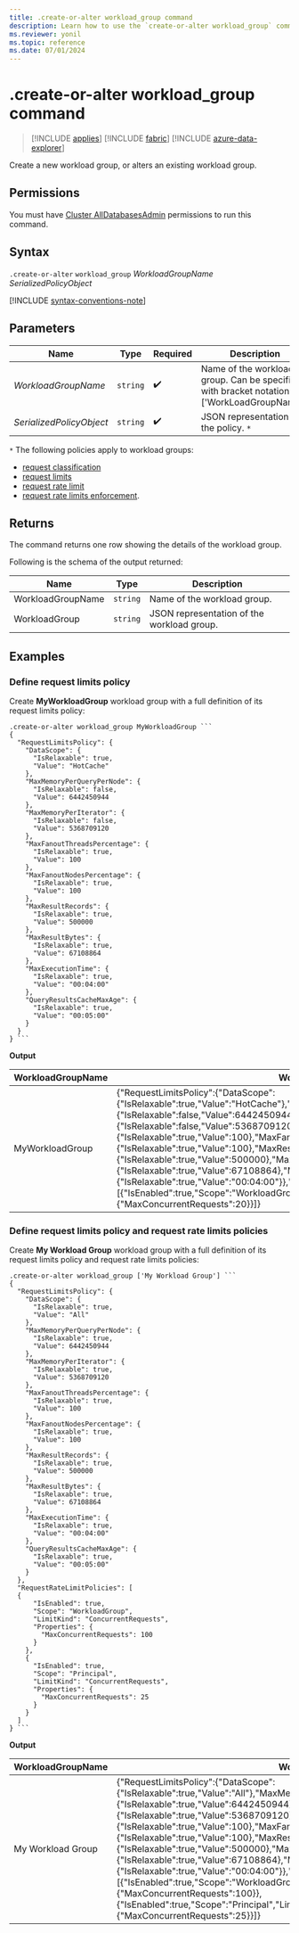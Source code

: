 ```yaml
---
title: .create-or-alter workload_group command
description: Learn how to use the `create-or-alter workload_group` command to create a new workload group or alter an existing workload group.
ms.reviewer: yonil
ms.topic: reference
ms.date: 07/01/2024
---
```

# .create-or-alter workload_group command

> [!INCLUDE [applies](../includes/applies-to-version/applies.md)] [!INCLUDE [fabric](../includes/applies-to-version/fabric.md)] [!INCLUDE [azure-data-explorer](../includes/applies-to-version/azure-data-explorer.md)]

Create a new workload group, or alters an existing workload group.

## Permissions

You must have [Cluster AllDatabasesAdmin](../access-control/role-based-access-control.md) permissions to run this command.

## Syntax

`.create-or-alter` `workload_group` *WorkloadGroupName* *SerializedPolicyObject*

[!INCLUDE [syntax-conventions-note](../includes/syntax-conventions-note.md)]

## Parameters

| Name                             | Type   | Required | Description                                                                                                                                                                                                                       |
|----------------------------------|--------|----------|-------------------------------------------------------------------------------------------|
| *WorkloadGroupName*              | `string` |  :heavy_check_mark:  | Name of the workload group. Can be specified with bracket notation ['WorkLoadGroupName']. |
| *SerializedPolicyObject*         | `string` |  :heavy_check_mark:  | JSON representation of the policy. `*`                                                    |

`*` The following policies apply to workload groups:

* [request classification](request-classification-policy.md)
* [request limits](request-limits-policy.md)
* [request rate limit](request-rate-limit-policy.md)
* [request rate limits enforcement](request-rate-limits-enforcement-policy.md).

## Returns

The command returns one row showing the details of the workload group.

Following is the schema of the output returned:

| Name              | Type   | Description                                |
|-------------------|--------|--------------------------------------------|
| WorkloadGroupName | `string` | Name of the workload group.                |
| WorkloadGroup     | `string` | JSON representation of the workload group. |

## Examples

### Define request limits policy

Create **MyWorkloadGroup** workload group with a full definition of its request limits policy:

~~~kusto
.create-or-alter workload_group MyWorkloadGroup ```
{
  "RequestLimitsPolicy": {
    "DataScope": {
      "IsRelaxable": true,
      "Value": "HotCache"
    },
    "MaxMemoryPerQueryPerNode": {
      "IsRelaxable": false,
      "Value": 6442450944
    },
    "MaxMemoryPerIterator": {
      "IsRelaxable": false,
      "Value": 5368709120
    },
    "MaxFanoutThreadsPercentage": {
      "IsRelaxable": true,
      "Value": 100
    },
    "MaxFanoutNodesPercentage": {
      "IsRelaxable": true,
      "Value": 100
    },
    "MaxResultRecords": {
      "IsRelaxable": true,
      "Value": 500000
    },
    "MaxResultBytes": {
      "IsRelaxable": true,
      "Value": 67108864
    },
    "MaxExecutionTime": {
      "IsRelaxable": true,
      "Value": "00:04:00"
    },
    "QueryResultsCacheMaxAge": {
      "IsRelaxable": true,
      "Value": "00:05:00"
    }
  }
} ```
~~~

**Output**

| WorkloadGroupName | WorkloadGroup                                                                                                                                                                                                                                                                                                                                                                                                                                                                                                                                                                                                                                                           |
|-------------------|-------------------------------------------------------------------------------------------------------------------------------------------------------------------------------------------------------------------------------------------------------------------------------------------------------------------------------------------------------------------------------------------------------------------------------------------------------------------------------------------------------------------------------------------------------------------------------------------------------------------------------------------------------------------------|
| MyWorkloadGroup   | {"RequestLimitsPolicy":{"DataScope":{"IsRelaxable":true,"Value":"HotCache"},"MaxMemoryPerQueryPerNode":{"IsRelaxable":false,"Value":6442450944},"MaxMemoryPerIterator":{"IsRelaxable":false,"Value":5368709120},"MaxFanoutThreadsPercentage":{"IsRelaxable":true,"Value":100},"MaxFanoutNodesPercentage":{"IsRelaxable":true,"Value":100},"MaxResultRecords":{"IsRelaxable":true,"Value":500000},"MaxResultBytes":{"IsRelaxable":true,"Value":67108864},"MaxExecutionTime":{"IsRelaxable":true,"Value":"00:04:00"}},"RequestRateLimitPolicies":[{"IsEnabled":true,"Scope":"WorkloadGroup","LimitKind":"ConcurrentRequests","Properties":{"MaxConcurrentRequests":20}}]} |

### Define request limits policy and request rate limits policies

Create **My Workload Group** workload group with a full definition of its request limits policy and request rate limits policies:

~~~kusto
.create-or-alter workload_group ['My Workload Group'] ```
{
  "RequestLimitsPolicy": {
    "DataScope": {
      "IsRelaxable": true,
      "Value": "All"
    },
    "MaxMemoryPerQueryPerNode": {
      "IsRelaxable": true,
      "Value": 6442450944
    },
    "MaxMemoryPerIterator": {
      "IsRelaxable": true,
      "Value": 5368709120
    },
    "MaxFanoutThreadsPercentage": {
      "IsRelaxable": true,
      "Value": 100
    },
    "MaxFanoutNodesPercentage": {
      "IsRelaxable": true,
      "Value": 100
    },
    "MaxResultRecords": {
      "IsRelaxable": true,
      "Value": 500000
    },
    "MaxResultBytes": {
      "IsRelaxable": true,
      "Value": 67108864
    },
    "MaxExecutionTime": {
      "IsRelaxable": true,
      "Value": "00:04:00"
    },
    "QueryResultsCacheMaxAge": {
      "IsRelaxable": true,
      "Value": "00:05:00"
    }
  },
  "RequestRateLimitPolicies": [
  {
      "IsEnabled": true,
      "Scope": "WorkloadGroup",
      "LimitKind": "ConcurrentRequests",
      "Properties": {
        "MaxConcurrentRequests": 100
      }
    },
    {
      "IsEnabled": true,
      "Scope": "Principal",
      "LimitKind": "ConcurrentRequests",
      "Properties": {
        "MaxConcurrentRequests": 25
      }
    }
  ]
} ```
~~~

**Output**

| WorkloadGroupName | WorkloadGroup                                                                                                                                                                                                                                                                                                                                                                                                                                                                                                                                                                                                                                                                                                                                                                       |
|-------------------|-------------------------------------------------------------------------------------------------------------------------------------------------------------------------------------------------------------------------------------------------------------------------------------------------------------------------------------------------------------------------------------------------------------------------------------------------------------------------------------------------------------------------------------------------------------------------------------------------------------------------------------------------------------------------------------------------------------------------------------------------------------------------------------|
| My Workload Group | {"RequestLimitsPolicy":{"DataScope":{"IsRelaxable":true,"Value":"All"},"MaxMemoryPerQueryPerNode":{"IsRelaxable":true,"Value":6442450944},"MaxMemoryPerIterator":{"IsRelaxable":true,"Value":5368709120},"MaxFanoutThreadsPercentage":{"IsRelaxable":true,"Value":100},"MaxFanoutNodesPercentage":{"IsRelaxable":true,"Value":100},"MaxResultRecords":{"IsRelaxable":true,"Value":500000},"MaxResultBytes":{"IsRelaxable":true,"Value":67108864},"MaxExecutionTime":{"IsRelaxable":true,"Value":"00:04:00"}},"RequestRateLimitPolicies":[{"IsEnabled":true,"Scope":"WorkloadGroup","LimitKind":"ConcurrentRequests","Properties":{"MaxConcurrentRequests":100}},{"IsEnabled":true,"Scope":"Principal","LimitKind":"ConcurrentRequests","Properties":{"MaxConcurrentRequests":25}}]} |
